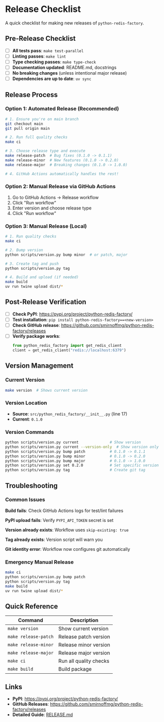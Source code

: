 # Release Checklist

A quick checklist for making new releases of `python-redis-factory`.

## Pre-Release Checklist

- [ ] **All tests pass**: `make test-parallel`
- [ ] **Linting passes**: `make lint`
- [ ] **Type checking passes**: `make type-check`
- [ ] **Documentation updated**: README.md, docstrings
- [ ] **No breaking changes** (unless intentional major release)
- [ ] **Dependencies are up to date**: `uv sync`

## Release Process

### Option 1: Automated Release (Recommended)

```bash
# 1. Ensure you're on main branch
git checkout main
git pull origin main

# 2. Run full quality checks
make ci

# 3. Choose release type and execute
make release-patch  # Bug fixes (0.1.0 -> 0.1.1)
make release-minor  # New features (0.1.0 -> 0.2.0)
make release-major  # Breaking changes (0.1.0 -> 1.0.0)

# 4. GitHub Actions automatically handles the rest!
```

### Option 2: Manual Release via GitHub Actions

1. Go to GitHub Actions → Release workflow
2. Click "Run workflow"
3. Enter version and choose release type
4. Click "Run workflow"

### Option 3: Manual Release (Local)

```bash
# 1. Run quality checks
make ci

# 2. Bump version
python scripts/version.py bump minor  # or patch, major

# 3. Create tag and push
python scripts/version.py tag

# 4. Build and upload (if needed)
make build
uv run twine upload dist/*
```

## Post-Release Verification

- [ ] **Check PyPI**: https://pypi.org/project/python-redis-factory/
- [ ] **Test installation**: `pip install python-redis-factory==<new-version>`
- [ ] **Check GitHub release**: https://github.com/smirnoffmg/python-redis-factory/releases
- [ ] **Verify package works**:
  ```python
  from python_redis_factory import get_redis_client
  client = get_redis_client("redis://localhost:6379")
  ```

## Version Management

### Current Version
```bash
make version  # Shows current version
```

### Version Location
- **Source**: `src/python_redis_factory/__init__.py` (line 17)
- **Current**: `0.1.0`

### Version Commands
```bash
python scripts/version.py current              # Show version
python scripts/version.py current --version-only  # Show version only
python scripts/version.py bump patch           # 0.1.0 -> 0.1.1
python scripts/version.py bump minor           # 0.1.0 -> 0.2.0
python scripts/version.py bump major           # 0.1.0 -> 1.0.0
python scripts/version.py set 0.2.0            # Set specific version
python scripts/version.py tag                  # Create git tag
```

## Troubleshooting

### Common Issues

**Build fails**: Check GitHub Actions logs for test/lint failures

**PyPI upload fails**: Verify `PYPI_API_TOKEN` secret is set

**Version already exists**: Workflow uses `skip-existing: true`

**Tag already exists**: Version script will warn you

**Git identity error**: Workflow now configures git automatically

### Emergency Manual Release
```bash
make ci
python scripts/version.py bump patch
python scripts/version.py tag
make build
uv run twine upload dist/*
```

## Quick Reference

| Command              | Description            |
| -------------------- | ---------------------- |
| `make version`       | Show current version   |
| `make release-patch` | Release patch version  |
| `make release-minor` | Release minor version  |
| `make release-major` | Release major version  |
| `make ci`            | Run all quality checks |
| `make build`         | Build package          |

## Links

- **PyPI**: https://pypi.org/project/python-redis-factory/
- **GitHub Releases**: https://github.com/smirnoffmg/python-redis-factory/releases
- **Detailed Guide**: [RELEASE.md](RELEASE.md) 